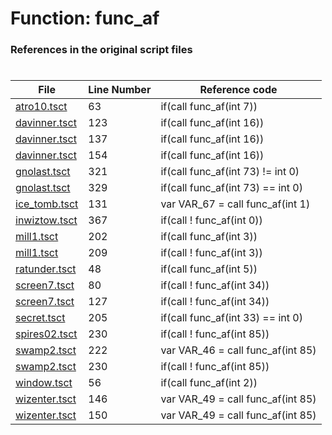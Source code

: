 # Function: func_af
### References in the original script files

#

| File | Line Number | Reference code |
| --- | --- | --- |
| [atro10.tsct](../../../out/atro10.tsct#L63) | 63 | if(call func_af(int 7)) |
| [davinner.tsct](../../../out/davinner.tsct#L123) | 123 | if(call func_af(int 16)) |
| [davinner.tsct](../../../out/davinner.tsct#L137) | 137 | if(call func_af(int 16)) |
| [davinner.tsct](../../../out/davinner.tsct#L154) | 154 | if(call func_af(int 16)) |
| [gnolast.tsct](../../../out/gnolast.tsct#L321) | 321 | if(call func_af(int 73) != int 0) |
| [gnolast.tsct](../../../out/gnolast.tsct#L329) | 329 | if(call func_af(int 73) == int 0) |
| [ice_tomb.tsct](../../../out/ice_tomb.tsct#L131) | 131 | var VAR_67 = call func_af(int 1) |
| [inwiztow.tsct](../../../out/inwiztow.tsct#L367) | 367 | if(call ! func_af(int 0)) |
| [mill1.tsct](../../../out/mill1.tsct#L202) | 202 | if(call func_af(int 3)) |
| [mill1.tsct](../../../out/mill1.tsct#L209) | 209 | if(call ! func_af(int 3)) |
| [ratunder.tsct](../../../out/ratunder.tsct#L48) | 48 | if(call func_af(int 5)) |
| [screen7.tsct](../../../out/screen7.tsct#L80) | 80 | if(call ! func_af(int 34)) |
| [screen7.tsct](../../../out/screen7.tsct#L127) | 127 | if(call ! func_af(int 34)) |
| [secret.tsct](../../../out/secret.tsct#L205) | 205 | if(call func_af(int 33) == int 0) |
| [spires02.tsct](../../../out/spires02.tsct#L230) | 230 | if(call ! func_af(int 85)) |
| [swamp2.tsct](../../../out/swamp2.tsct#L222) | 222 | var VAR_46 = call func_af(int 85) |
| [swamp2.tsct](../../../out/swamp2.tsct#L230) | 230 | if(call ! func_af(int 85)) |
| [window.tsct](../../../out/window.tsct#L56) | 56 | if(call func_af(int 2)) |
| [wizenter.tsct](../../../out/wizenter.tsct#L146) | 146 | var VAR_49 = call func_af(int 85) |
| [wizenter.tsct](../../../out/wizenter.tsct#L150) | 150 | var VAR_49 = call func_af(int 85) |
